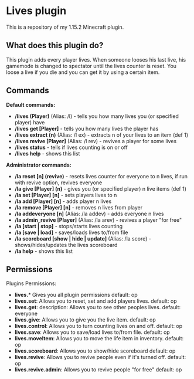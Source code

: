 **Lives plugin**
=================

This is a repository of my 1.15.2 Minecraft plugin.


## What does this plugin do? ##
This plugin adds every player lives. When someone looses his last live, his gamemode is changed to spectator until the lives counter is reset. You loose a live if you die and you can get it by using a certain item.

## Commands ##

**Default commands:**
 - **/lives (Player)** (Alias: /l) - tells you how many lives you (or specified player) have
 - **/lives get [Player]** - tells you how many lives the player has
 - **/lives extract (n)** (Alias: /l ex) - extracts n of your lives to an item (def 1)
 - **/lives revive [Player]** (Alias: /l rev) - revives a player for some lives
 - **/lives status** - tells if lives counting is on or off
 - **/lives help** - shows this list


**Administrator commands:**
- **/la reset [n] (revive)** - resets lives counter for everyone to n lives, if run with revive option, revives everyone
- **/la give [Player] (n)** - gives you (or specified player) n live items (def 1)
- **/la set [Player] [n]** - sets players lives to n
- **/la add [Player] [n]** - adds player n lives
- **/la remove [Player] [n]** - removes n lives from player
- **/la addeveryone [n]** (Alias: /la addev) - adds everyone n lives
- **/la admin_revive [Player]** (Alias: /la arev) - revives a player "for free"
- **/la [start | stop]** - stops/starts lives counting
- **/la [save | load]** - saves/loads lives to/from file
- **/la scoreboard [show | hide | update]** (Alias: /la score) - shows/hides/updates the lives scoreboard
- **/la help** - shows this list


## Permissions ##
Plugins Permissions:

  - **lives.***
      Gives you all plugin permissions
      default: op
  - **lives.set**:
      Allows you to reset, set and add players lives.
      default: op
  - **lives.get**:
      description: Allows you to see other peoples lives.
      default: everyone
  - **lives.give**:
      Allows you to give you the live item.
      default: op
  - **lives.control**:
      Allows you to turn counting lives on and off.
      default: op
  - **lives.save**:
      Allows you to save/load lives to/from file.
      default: op
  - **lives.moveItem**:
      Allows you to move the life item in inventory.
      default: op
  - **lives.scoreboard**:
      Allows you to show/hide scoreboard
      default: op
  - **lives.revive**:
      Allows you to revive people even if it's turned off.
      default: op
  - **lives.revive.admin**:
      Allows you to revive people "for free"
      default: op

